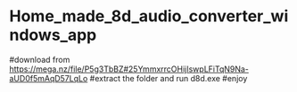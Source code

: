 # Home_made_8d_audio_converter_windows_app
#download from https://mega.nz/file/P5g3TbBZ#25YmmxrrcOHijIswpLFiTqN9Na-aUD0f5mAqD57LqLo
#extract the folder and run d8d.exe
#enjoy

